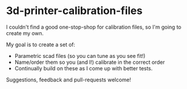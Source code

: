 3d-printer-calibration-files
============================

I couldn't find a good one-stop-shop for calibration files, so I'm going to create my own.

My goal is to create a set of:

- Parametric scad files (so you can tune as you see fit!)
- Name/order them so you (and I!) calibrate in the correct order
- Continually build on these as I come up with better tests.

Suggestions, feedback and pull-requests welcome!

